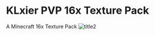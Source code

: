 # KLxier PVP 16x Texture Pack
A Minecraft 16x Texture Pack
![title2](https://github.com/user-attachments/assets/ed0d0345-c116-4501-95ac-3f56a42d830c)
